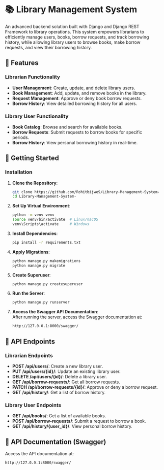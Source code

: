 # 📚 Library Management System

An advanced backend solution built with Django and Django REST Framework to  library operations. This system empowers librarians to efficiently manage users, books, borrow requests, and track borrowing history, while allowing library users to browse books, make borrow requests, and view their borrowing history.

## 🌟 Features

### Librarian Functionality
- **User Management**: Create, update, and delete library users.
- **Book Management**: Add, update, and remove books in the library.
- **Request Management**: Approve or deny book borrow requests.
- **Borrow History**: View detailed borrowing history for all users.

### Library User Functionality
- **Book Catalog**: Browse and search for available books.
- **Borrow Requests**: Submit requests to borrow books for specific periods.
- **Borrow History**: View personal borrowing history in real-time.

## 🚀 Getting Started

### Installation

1. **Clone the Repository**:
    ```bash
    git clone https://github.com/Rohitbijwe9/Library-Management-System-.git
    cd Library-Management-System-
    ```

2. **Set Up Virtual Environment**:
    ```bash
    python -m venv venv
    source venv/bin/activate  # Linux/macOS
    venv\Scripts\activate     # Windows
    ```

3. **Install Dependencies**:
    ```bash
    pip install -r requirements.txt
    ```

4. **Apply Migrations**:
    ```bash
    python manage.py makemigrations
    python manage.py migrate
    ```

5. **Create Superuser**:
    ```bash
    python manage.py createsuperuser
    ```

6. **Run the Server**:
    ```bash
    python manage.py runserver
    ```

7. **Access the Swagger API Documentation**:  
    After running the server, access the Swagger documentation at:
    ```bash
    http://127.0.0.1:8000/swagger/
    ```

## 📝 API Endpoints

### Librarian Endpoints
- **POST /api/users/**: Create a new library user.
- **PUT /api/users/{id}/**: Update an existing library user.
- **DELETE /api/users/{id}/**: Delete a library user.
- **GET /api/borrow-requests/**: Get all borrow requests.
- **PATCH /api/borrow-requests/{id}/**: Approve or deny a borrow request.
- **GET /api/history/**: Get a list of borrow history.

### Library User Endpoints
- **GET /api/books/**: Get a list of available books.
- **POST /api/borrow-requests/**: Submit a request to borrow a book.
- **GET /api/history/{user_id}/**: View personal borrow history.

## 📑 API Documentation (Swagger)

Access the API documentation at:  
```bash
http://127.0.0.1:8000/swagger/
